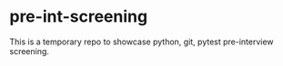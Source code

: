 # pre-int-screening
This is a temporary repo to showcase python, git, pytest pre-interview screening.
